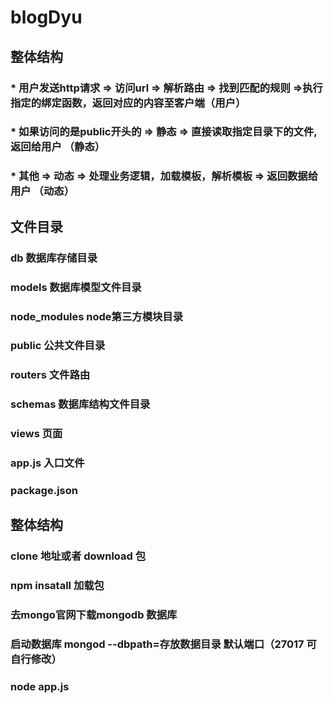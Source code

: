 # blogDyu
##    整体结构
###   *  用户发送http请求 => 访问url => 解析路由 => 找到匹配的规则 =>执行指定的绑定函数，返回对应的内容至客户端（用户）
###   *  如果访问的是public开头的 => 静态 => 直接读取指定目录下的文件,返回给用户     （静态）
###   *  其他 => 动态 => 处理业务逻辑，加载模板，解析模板 => 返回数据给用户          （动态）
###   




## 文件目录
### db             数据库存储目录
### models         数据库模型文件目录
### node_modules   node第三方模块目录
### public         公共文件目录
### routers        文件路由
### schemas        数据库结构文件目录
### views          页面
### app.js         入口文件
### package.json        

##    整体结构
###  clone 地址或者 download 包 
###  npm insatall 加载包 
###  去mongo官网下载mongodb 数据库 
###  启动数据库 mongod --dbpath=存放数据目录 默认端口（27017 可自行修改）
###  node app.js





